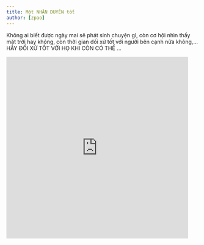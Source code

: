 ```yaml
---
title: Một NHÂN DUYÊN tốt
author: [zpao]
---
```


Không ai biết được ngày mai sẽ phát sinh chuyện gì, còn cơ hội nhìn thấy mặt trời hay không, còn thời gian đối xử tốt với người bên cạnh nữa không,... HÃY ĐỐI XỬ TỐT VỚI HỌ KHI CÒN CÓ THỂ ...

<iframe src="https://www.facebook.com/plugins/video.php?href=https%3A%2F%2Fwww.facebook.com%2Ftinhtamtrongdoi%2Fvideos%2F327015167776754%2F&show_text=0&width=476" width="476" height="476" style="border:none;overflow:hidden" scrolling="no" frameborder="0" allowTransparency="true" allowFullScreen="true"></iframe>